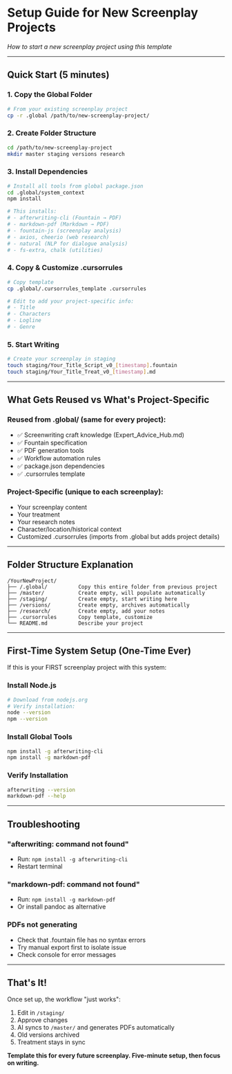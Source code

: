 # Setup Guide for New Screenplay Projects

*How to start a new screenplay project using this template*

---

## Quick Start (5 minutes)

### 1. Copy the Global Folder
```bash
# From your existing screenplay project
cp -r .global /path/to/new-screenplay-project/
```

### 2. Create Folder Structure
```bash
cd /path/to/new-screenplay-project
mkdir master staging versions research
```

### 3. Install Dependencies
```bash
# Install all tools from global package.json
cd .global/system_context
npm install

# This installs:
# - afterwriting-cli (Fountain → PDF)
# - markdown-pdf (Markdown → PDF)
# - fountain-js (screenplay analysis)
# - axios, cheerio (web research)
# - natural (NLP for dialogue analysis)
# - fs-extra, chalk (utilities)
```

### 4. Copy & Customize .cursorrules
```bash
# Copy template
cp .global/.cursorrules_template .cursorrules

# Edit to add your project-specific info:
# - Title
# - Characters
# - Logline
# - Genre
```

### 5. Start Writing
```bash
# Create your screenplay in staging
touch staging/Your_Title_Script_v0_[timestamp].fountain
touch staging/Your_Title_Treat_v0_[timestamp].md
```

---

## What Gets Reused vs What's Project-Specific

### Reused from .global/ (same for every project):
- ✅ Screenwriting craft knowledge (Expert_Advice_Hub.md)
- ✅ Fountain specification
- ✅ PDF generation tools
- ✅ Workflow automation rules
- ✅ package.json dependencies
- ✅ .cursorrules template

### Project-Specific (unique to each screenplay):
- Your screenplay content
- Your treatment
- Your research notes
- Character/location/historical context
- Customized .cursorrules (imports from .global but adds project details)

---

## Folder Structure Explanation

```
/YourNewProject/
├── /.global/          Copy this entire folder from previous project
├── /master/           Create empty, will populate automatically
├── /staging/          Create empty, start writing here
├── /versions/         Create empty, archives automatically
├── /research/         Create empty, add your notes
├── .cursorrules       Copy template, customize
└── README.md          Describe your project
```

---

## First-Time System Setup (One-Time Ever)

If this is your FIRST screenplay project with this system:

### Install Node.js
```bash
# Download from nodejs.org
# Verify installation:
node --version
npm --version
```

### Install Global Tools
```bash
npm install -g afterwriting-cli
npm install -g markdown-pdf
```

### Verify Installation
```bash
afterwriting --version
markdown-pdf --help
```

---

## Troubleshooting

### "afterwriting: command not found"
- Run: `npm install -g afterwriting-cli`
- Restart terminal

### "markdown-pdf: command not found"
- Run: `npm install -g markdown-pdf`
- Or install pandoc as alternative

### PDFs not generating
- Check that .fountain file has no syntax errors
- Try manual export first to isolate issue
- Check console for error messages

---

## That's It!

Once set up, the workflow "just works":
1. Edit in `/staging/`
2. Approve changes
3. AI syncs to `/master/` and generates PDFs automatically
4. Old versions archived
5. Treatment stays in sync

**Template this for every future screenplay. Five-minute setup, then focus on writing.**



